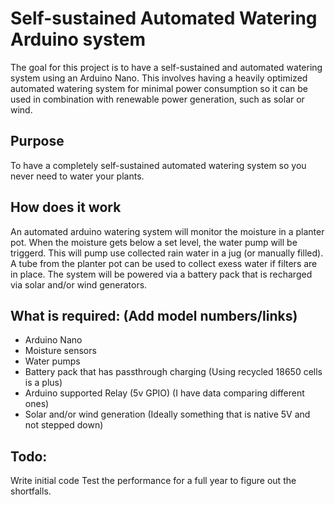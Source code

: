 # Self-sustained Automated Watering Arduino system
The goal for this project is to have a self-sustained and automated watering system using an Arduino Nano.
This involves having a heavily optimized automated watering system for minimal power consumption so it can be used in combination with renewable power generation, such as solar or wind.

## Purpose
To have a completely self-sustained automated watering system so you never need to water your plants.

## How does it work
An automated arduino watering system will monitor the moisture in a planter pot. When the moisture gets below a set level, the water pump will be triggerd. This will pump use collected rain water in a jug (or manually filled). A tube from the planter pot can be used to collect exess water if filters are in place. The system will be powered via a battery pack that is recharged via solar and/or wind generators.

## What is required: (Add model numbers/links)
- Arduino Nano
- Moisture sensors
- Water pumps
- Battery pack that has passthrough charging (Using recycled 18650 cells is a plus)
- Arduino supported Relay (5v GPIO) (I have data comparing different ones)
- Solar and/or wind generation (Ideally something that is native 5V and not stepped down)



## Todo:
Write initial code
Test the performance for a full year to figure out the shortfalls.
